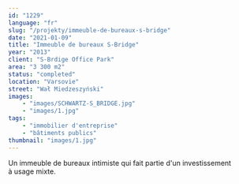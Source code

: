 ```yaml
---
id: "1229"
language: "fr"
slug: "/projekty/immeuble-de-bureaux-s-bridge"
date: "2021-01-09"
title: "Immeuble de bureaux S-Bridge"
year: "2013"
client: "S-Brdige Office Park"
area: "3 300 m2"
status: "completed"
location: "Varsovie"
street: "Wał Miedzeszyński"
images: 
    - "images/SCHWARTZ-S_BRIDGE.jpg"
    - "images/1.jpg"    
tags: 
    - "immobilier d'entreprise"
    - "bâtiments publics"
thumbnail: "images/1.jpg"
---
```

Un immeuble de bureaux intimiste qui fait partie d'un investissement à&nbsp;usage mixte.
